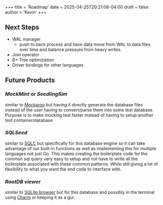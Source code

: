 +++
title = 'Roadmap'
date = 2025-04-25T20:21:08-04:00
draft = false
author = 'Kevin'
+++

## Next Steps

- WAL manager
    - push to back process and have data move from WAL to data files over time and balance pressure from heavy writes.
- Join operator
- B+ Tree optimization
- Driver bindings for other languages

## Future Products

### ***MockMint*** or   ***SeedlingSim***

similar to [Mockaroo](https://www.mockaroo.com/) but having it directly generate the database files instead of the user having to convert/parse them into some test database.
Purpose is to make mocking test faster instead of having to setup another test container/database

### ***SQLSeed***

similar to [SQLC](https://docs.sqlc.dev/en/latest/index.html) but specifically for this database engine so it can take advantage of our built-in functions as well as implementing this for multiple languages not just Go.
This makes creating the boilerplate code for the common sql query very easy to setup and not have to write all the boilerplate associated with these common patterns. While still giving a lot of flexibility to what you want the end code to interface with.

### ***RootDB viewer***

similar to [SQLite browser](https://sqlitebrowser.org/) but for this database and possibly in the terminal using [Charm](https://charm.sh/) or keeping it as a gui.